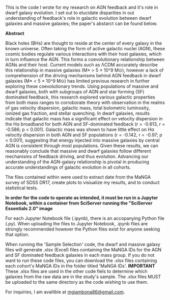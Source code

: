 This is the code I wrote for my research on AGN feedback and it's role in dwarf galaxy evolution. I set out to elucidate disparities in out understanding of feedback's role in galactic evolution between dwarf galaxies and massive galaxies; the paper's abstarct can be found below.

**Abstract**

Black holes (BHs) are thought to reside at the center of every galaxy in the known universe. Often taking the form of active galactic nuclei (AGN), these cosmic bodies regulate various interactions with their host galaxies, which in turn influence the AGN. This forms a coevolutionary relationship between AGNs and their host. Current models such as ΛCDM accurately describe this relationship in massive galaxies (M* > 5 × 10^9 M⊙), however a lack of comprehension of the driving mechanisms behind AGN feedback in dwarf galaxies (M* < 5 × 10^9 M⊙) has limited previous research in further exploring these coevolutionary trends. Using populations of massive and dwarf galaxies, both with subgroups of AGN and star forming (SF) dominated feedback, this research explored various galactic properties from both mass ranges to corroborate theory with observation in the realms of gas velocity dispersion, galactic mass, total bolometric luminosity, ionized gas fraction, and stellar quenching. In dwarf galaxies, results indicate that galactic mass has a significant effect on velocity dispersion in the Hα broadband for both AGN and SF-dominated feedback (r = -0.613, r = -0.586; p < 0.001). Galactic mass was shown to have little effect on Hα velocity dispersion in both AGN and SF populations (r = -0.142, r = -0.97; p < 0.001), suggesting that energy injected into massive galaxies by central AGN is consistent through most populations. Given these results, we can reasonably conclude that massive and dwarf galaxies follow different mechanisms of feedback driving, and thus evolution. Advancing our understanding of the AGN-galaxy relationship is pivotal in producing accurate understandings of galactic evolution in all cohorts.

The files contained within were used to extract date from the MaNGA survey of SDSS DR17, create plots to visiualize my results, and to conduct statistical tests. 

**In order for the code to operate as intended, it must be run in a Jupyter Notebook, within a container from SciServer running the "SciServer Essentials 2.0" image**

For each Jupyter Notebook file (.ipynb), there is an accopanying Python file (.py). When uploading the files to Jupyter Notebook, .ipynb files are strongly recommended however the Python files exist for anyone seeking that option.

When running the 'Sample Selection' code, the dwarf and massive galaxy files will generate .xlsx (Excel) files containing the MaNGA IDs for the AGN and SF dominated feedback galaxies in each mass group. If you do not want to run these code files, you can download the .xlsx files containing each cohort's MaNGA IDs in the folder titled 'MaNGA IDs'. 
**IMPORTANT** These .xlsx files are used in the other code fiels to determine which galaxies from the raw data are in the study's sample. The .xlsx files MUST be uploaded to the same directory as the code wishing to use them.

For inquiries, I am availible at mgiambona86@gmail.com.
